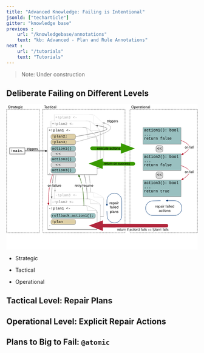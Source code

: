 ```yaml
---
title: "Advanced Knowledge: Failing is Intentional"
jsonld: ["techarticle"]
gitter: "knowledge base"
previous :
    url: "/knowledgebase/annotations"
    text: "kb: Advanced - Plan and Rule Annotations"
next :
    url: "/tutorials"
    text: "Tutorials"
---
```


> Note: Under construction

## Deliberate Failing on Different Levels

<svg xmlns="http://www.w3.org/2000/svg" xmlns:xl="http://www.w3.org/1999/xlink" version="1.1" viewBox="35 54 1046 794" width="1046pt" height="794pt" xmlns:dc="http://purl.org/dc/elements/1.1/"><metadata>Produced by OmniGraffle 7.4.2     <dc:date>2017-09-18 14:45:54 +0000</dc:date></metadata><defs><marker orient="auto" overflow="visible" markerUnits="strokeWidth" id="FilledArrow_Marker" viewBox="-1 -3 7 6" markerWidth="7" markerHeight="6" color="#a5a5a5"><g><path d="M 4.8 0 L 0 -1.8 L 0 1.8 Z" fill="currentColor" stroke="currentColor" stroke-width="1"/></g></marker><marker orient="auto" overflow="visible" markerUnits="strokeWidth" id="FilledArrow_Marker_2" viewBox="-1 -3 7 6" markerWidth="7" markerHeight="6" color="#666"><g><path d="M 4.8 0 L 0 -1.8 L 0 1.8 Z" fill="currentColor" stroke="currentColor" stroke-width="1"/></g></marker><filter id="Shadow" filterUnits="userSpaceOnUse"><feGaussianBlur in="SourceAlpha" result="blur" stdDeviation="1.308"/><feOffset in="blur" result="offset" dx="0" dy="2"/><feFlood flood-color="black" flood-opacity=".5" result="flood"/><feComposite in="flood" in2="offset" operator="in" result="color"/><feMerge><feMergeNode in="color"/><feMergeNode in="SourceGraphic"/></feMerge></filter><font-face font-family="Courier New" font-size="20" panose-1="2 7 3 9 2 2 5 2 4 4" units-per-em="1000" underline-position="-232.91016" underline-thickness="41.015625" slope="0" x-height="422.85156" cap-height="571.28906" ascent="832.5195" descent="-300.29297" font-weight="500"><font-face-src><font-face-name name="CourierNewPSMT"/></font-face-src></font-face><marker orient="auto" overflow="visible" markerUnits="strokeWidth" id="FilledArrow_Marker_3" viewBox="-1 -3 7 6" markerWidth="7" markerHeight="6" color="black"><g><path d="M 4.8 0 L 0 -1.8 L 0 1.8 Z" fill="currentColor" stroke="currentColor" stroke-width="1"/></g></marker><font-face font-family="Helvetica Neue" font-size="18" panose-1="2 0 5 3 0 0 0 2 0 4" units-per-em="1000" underline-position="-100" underline-thickness="50" slope="0" x-height="517" cap-height="714" ascent="951.9958" descent="-212.99744" font-weight="500"><font-face-src><font-face-name name="HelveticaNeue"/></font-face-src></font-face><marker orient="auto" overflow="visible" markerUnits="strokeWidth" id="FilledArrow_Marker_4" viewBox="-1 -3 7 6" markerWidth="7" markerHeight="6" color="#b1001c"><g><path d="M 4.8 0 L 0 -1.8 L 0 1.8 Z" fill="currentColor" stroke="currentColor" stroke-width="1"/></g></marker><marker orient="auto" overflow="visible" markerUnits="strokeWidth" id="FilledArrow_Marker_5" viewBox="-1 -3 7 6" markerWidth="7" markerHeight="6" color="#235e00"><g><path d="M 4.8 0 L 0 -1.8 L 0 1.8 Z" fill="currentColor" stroke="currentColor" stroke-width="1"/></g></marker><marker orient="auto" overflow="visible" markerUnits="strokeWidth" id="FilledArrow_Marker_6" viewBox="-1 -3 7 6" markerWidth="7" markerHeight="6" color="#003776"><g><path d="M 4.8 0 L 0 -1.8 L 0 1.8 Z" fill="currentColor" stroke="currentColor" stroke-width="1"/></g></marker><font-face font-family="Helvetica Neue" font-size="20" panose-1="2 0 5 3 0 0 0 2 0 4" units-per-em="1000" underline-position="-100" underline-thickness="50" slope="0" x-height="517" cap-height="714" ascent="951.9958" descent="-212.99744" font-weight="500"><font-face-src><font-face-name name="HelveticaNeue"/></font-face-src></font-face><marker orient="auto" overflow="visible" markerUnits="strokeWidth" id="FilledArrow_Marker_7" viewBox="-1 -2 4 4" markerWidth="4" markerHeight="4" color="#399a00"><g><path d="M 1.92 0 L 0 -.72 L 0 .72 Z" fill="currentColor" stroke="currentColor" stroke-width="1"/></g></marker><font-face font-family="Courier New" font-size="21" panose-1="2 7 3 9 2 2 5 2 4 4" units-per-em="1000" underline-position="-232.91016" underline-thickness="41.015625" slope="0" x-height="422.85156" cap-height="571.28906" ascent="832.5195" descent="-300.29297" font-weight="500"><font-face-src><font-face-name name="CourierNewPSMT"/></font-face-src></font-face><font-face font-family="Courier New" font-size="22" panose-1="2 7 3 9 2 2 5 2 4 4" units-per-em="1000" underline-position="-232.91016" underline-thickness="41.015625" slope="0" x-height="422.85156" cap-height="571.28906" ascent="832.5195" descent="-300.29297" font-weight="500"><font-face-src><font-face-name name="CourierNewPSMT"/></font-face-src></font-face><marker orient="auto" overflow="visible" markerUnits="strokeWidth" id="FilledArrow_Marker_8" viewBox="-1 -2 4 4" markerWidth="4" markerHeight="4" color="#b1263c"><g><path d="M 1.92 0 L 0 -.72 L 0 .72 Z" fill="currentColor" stroke="currentColor" stroke-width="1"/></g></marker></defs><g stroke="none" stroke-opacity="1" stroke-dasharray="none" fill="none" fill-opacity="1"><title>Knowledgebase - Failing</title><rect fill="white" width="1153" height="919.35"/><g><title>Layer 1</title><path d="M 234 81 L 684 81 L 684 756 L 234 756 Z" stroke="gray" stroke-linecap="round" stroke-linejoin="round" stroke-width="2" stroke-dasharray="4,4"/><path d="M 495.0397 534.9941 C 495.0397 534.9941 494.8093 480.12504 486.0397 432 C 481.06907 404.7229 474.67994 386.88245 470.07717 376.54434" marker-end="url(#FilledArrow_Marker)" stroke="#a5a5a5" stroke-linecap="round" stroke-linejoin="round" stroke-width="2"/><path d="M 711 81 L 1080 81 L 1080 756 L 711 756 Z" stroke="gray" stroke-linecap="round" stroke-linejoin="round" stroke-width="2" stroke-dasharray="4,4"/><path d="M 36 81 L 216 81 L 216 756 L 36 756 Z" stroke="gray" stroke-linecap="round" stroke-linejoin="round" stroke-width="2" stroke-dasharray="4,4"/><path d="M 324 366.46835 C 324 366.46835 312.5612 390.58645 306.0452 438.46835 C 301.56926 471.3591 300.8619 504.83876 300.85773 522.57873" marker-end="url(#FilledArrow_Marker)" stroke="#a5a5a5" stroke-linecap="round" stroke-linejoin="round" stroke-width="2"/><path d="M 306 402.46835 C 306 402.46835 294.5612 426.58645 288.0452 474.46835 C 283.56926 507.3591 282.8619 540.83876 282.85773 558.57873" marker-end="url(#FilledArrow_Marker_2)" stroke="#666" stroke-linecap="round" stroke-linejoin="round" stroke-width="2"/><g filter="url(#Shadow)"><rect x="53.5" y="290.82486" width="83" height="34" stroke="black" stroke-linecap="round" stroke-linejoin="round" stroke-width="1"/><text transform="translate(58.5 296.32486)" fill="black"><tspan font-family="Courier New" font-size="20" font-weight="500" x=".4941406" y="17" textLength="72.01172">!main.</tspan></text></g><line x1="136.5" y1="307.97515" x2="248.10008" y2="308.3793" marker-end="url(#FilledArrow_Marker_3)" stroke="black" stroke-linecap="round" stroke-linejoin="round" stroke-width="2"/><text transform="translate(146.27913 285.0457)" fill="black"><tspan font-family="Helvetica Neue" font-size="18" font-weight="500" x=".008" y="17" textLength="60.984">triggers</tspan></text><g filter="url(#Shadow)"><path d="M 567 573.5771 C 567 561.1349 563.571 559.5956 538.5231 547.2821 L 538.2585 547.1547 C 513.0783 534.7125 512.8164 534.7125 486.9747 534.7125 C 452.5659 534.7125 297 534.7125 297 534.7125 L 297 666.05626 L 567 666.05626 L 567 573.5771 Z" fill="white"/><path d="M 567 573.5771 C 567 561.1349 563.571 559.5956 538.5231 547.2821 L 538.2585 547.1547 C 513.0783 534.7125 512.8164 534.7125 486.9747 534.7125 C 452.5659 534.7125 297 534.7125 297 534.7125 L 297 666.05626 L 567 666.05626 L 567 573.5771 Z M 567 572.93617 C 567 561.1349 566.7354 561.1349 512.8164 561.1349 L 512.8164 561.1349 C 512.8164 534.8412 512.8164 534.7125 488.5569 534.7125" stroke="#a5a5a5" stroke-linecap="round" stroke-linejoin="round" stroke-width=".5"/><text transform="translate(302 539.7125)" fill="#a5a5a5"><tspan font-family="Courier New" font-size="20" font-weight="500" fill="#a5a5a5" x="0" y="17" textLength="120.01953">-!plan3 &lt;-</tspan></text></g><g filter="url(#Shadow)"><path d="M 549 609.4698 C 549 597.0276 545.571 595.4883 520.5231 583.1748 L 520.2585 583.0474 C 495.0783 570.6052 494.8164 570.6052 468.9747 570.6052 C 434.5659 570.6052 279 570.6052 279 570.6052 L 279 701.94894 L 549 701.94894 L 549 609.4698 Z" fill="white"/><path d="M 549 609.4698 C 549 597.0276 545.571 595.4883 520.5231 583.1748 L 520.2585 583.0474 C 495.0783 570.6052 494.8164 570.6052 468.9747 570.6052 C 434.5659 570.6052 279 570.6052 279 570.6052 L 279 701.94894 L 549 701.94894 L 549 609.4698 Z M 549 608.82885 C 549 597.0276 548.7354 597.0276 494.8164 597.0276 L 494.8164 597.0276 C 494.8164 570.7339 494.8164 570.6052 470.5569 570.6052" stroke="#666" stroke-linecap="round" stroke-linejoin="round" stroke-width=".5"/><text transform="translate(284 575.6052)" fill="#666"><tspan font-family="Courier New" font-size="20" font-weight="500" fill="#666" x="0" y="17" textLength="120.01953">-!plan2 &lt;-</tspan></text></g><g filter="url(#Shadow)"><path d="M 531 645.5705 C 531 633.1283 527.571 631.58896 502.5231 619.2755 L 502.2585 619.1481 C 477.0783 606.7059 476.8164 606.7059 450.9747 606.7059 C 416.5659 606.7059 261 606.7059 261 606.7059 L 261 738.0496 L 531 738.0496 L 531 645.5705 Z" fill="white"/><path d="M 531 645.5705 C 531 633.1283 527.571 631.58896 502.5231 619.2755 L 502.2585 619.1481 C 477.0783 606.7059 476.8164 606.7059 450.9747 606.7059 C 416.5659 606.7059 261 606.7059 261 606.7059 L 261 738.0496 L 531 738.0496 L 531 645.5705 Z M 531 644.92954 C 531 633.1283 530.7354 633.1283 476.8164 633.1283 L 476.8164 633.1283 C 476.8164 606.8346 476.8164 606.7059 452.5569 606.7059" stroke="black" stroke-linecap="round" stroke-linejoin="round" stroke-width=".5"/><text transform="translate(266 611.7059)" fill="black"><tspan font-family="Courier New" font-size="20" font-weight="500" x="0" y="17" textLength="120.01953">-!plan1 &lt;-</tspan><tspan font-family="Courier New" font-size="20" font-weight="500" x="0" y="86" textLength="12.001953"></tspan><tspan font-family="Courier New" font-size="20" font-weight="500" x="0" y="109" textLength="12.001953">.</tspan></text></g><path d="M 477.0397 570.9941 C 477.0397 570.9941 476.8093 516.12504 468.0397 468 C 463.06907 440.7229 456.67994 422.88245 452.07717 412.54434" marker-end="url(#FilledArrow_Marker_2)" stroke="#666" stroke-linecap="round" stroke-linejoin="round" stroke-width="2"/><g filter="url(#Shadow)"><path d="M 567 184.40784 C 567 160.03437 563.571 157.01888 538.5231 132.89756 L 538.2585 132.64798 C 513.0783 108.27451 512.8164 108.27451 486.9747 108.27451 C 452.5659 108.27451 297 108.27451 297 108.27451 L 297 365.56863 L 567 365.56863 L 567 184.40784 Z" fill="white"/><path d="M 567 184.40784 C 567 160.03437 563.571 157.01888 538.5231 132.89756 L 538.2585 132.64798 C 513.0783 108.27451 512.8164 108.27451 486.9747 108.27451 C 452.5659 108.27451 297 108.27451 297 108.27451 L 297 365.56863 L 567 365.56863 L 567 184.40784 Z M 567 183.15224 C 567 160.03437 566.7354 160.03437 512.8164 160.03437 L 512.8164 160.03437 C 512.8164 108.52666 512.8164 108.27451 488.5569 108.27451" stroke="#a5a5a5" stroke-linecap="round" stroke-linejoin="round" stroke-width=".5"/><text transform="translate(302 113.27451)" fill="#a5a5a5"><tspan font-family="Courier New" font-size="20" font-weight="500" fill="#a5a5a5" x="0" y="17" textLength="120.01953">+!plan3 &lt;-</tspan></text></g><g filter="url(#Shadow)"><path d="M 549 220.30053 C 549 195.92705 545.571 192.91157 520.5231 168.79024 L 520.2585 168.54067 C 495.0783 144.1672 494.8164 144.1672 468.9747 144.1672 C 434.5659 144.1672 279 144.1672 279 144.1672 L 279 401.4613 L 549 401.4613 L 549 220.30053 Z" fill="white"/><path d="M 549 220.30053 C 549 195.92705 545.571 192.91157 520.5231 168.79024 L 520.2585 168.54067 C 495.0783 144.1672 494.8164 144.1672 468.9747 144.1672 C 434.5659 144.1672 279 144.1672 279 144.1672 L 279 401.4613 L 549 401.4613 L 549 220.30053 Z M 549 219.04493 C 549 195.92705 548.7354 195.92705 494.8164 195.92705 L 494.8164 195.92705 C 494.8164 144.41935 494.8164 144.1672 470.5569 144.1672" stroke="#666" stroke-linecap="round" stroke-linejoin="round" stroke-width=".5"/><text transform="translate(284 149.1672)" fill="#666"><tspan font-family="Courier New" font-size="20" font-weight="500" fill="#666" x="0" y="17" textLength="120.01953">+!plan2 &lt;-</tspan></text></g><g filter="url(#Shadow)"><path d="M 531 256.4012 C 531 232.02774 527.571 229.01226 502.5231 204.89093 L 502.2585 204.64136 C 477.0783 180.26789 476.8164 180.26789 450.9747 180.26789 C 416.5659 180.26789 261 180.26789 261 180.26789 L 261 437.562 L 531 437.562 L 531 256.4012 Z" fill="white"/><path d="M 531 256.4012 C 531 232.02774 527.571 229.01226 502.5231 204.89093 L 502.2585 204.64136 C 477.0783 180.26789 476.8164 180.26789 450.9747 180.26789 C 416.5659 180.26789 261 180.26789 261 180.26789 L 261 437.562 L 531 437.562 L 531 256.4012 Z M 531 255.14562 C 531 232.02774 530.7354 232.02774 476.8164 232.02774 L 476.8164 232.02774 C 476.8164 180.52003 476.8164 180.26789 452.5569 180.26789" stroke="black" stroke-linecap="round" stroke-linejoin="round" stroke-width=".5"/><text transform="translate(266 185.26789)" fill="black"><tspan font-family="Courier New" font-size="20" font-weight="500" x="0" y="17" textLength="120.01953">+!plan1 &lt;-</tspan><tspan font-family="Courier New" font-size="20" font-weight="500" x="0" y="63" textLength="24.003906"></tspan><tspan font-family="Courier New" font-size="20" font-weight="500" x="0" y="247" textLength="12.001953">.</tspan></text></g><path d="M 287.9548 437.8992 C 287.9548 437.8992 276.516 462.0173 270 509.8992 C 265.52406 542.79 264.8167 576.2696 264.81253 594.0096" marker-end="url(#FilledArrow_Marker_4)" stroke="#b1001c" stroke-linecap="round" stroke-linejoin="round" stroke-width="2"/><rect x="261" y="486.26564" width="74" height="22" fill="white"/><text transform="translate(261 486.51364)" fill="black"><tspan font-family="Helvetica Neue" font-size="18" font-weight="500" x=".163" y="17" textLength="64.332">on failur</tspan><tspan font-family="Helvetica Neue" font-size="18" font-weight="500" x="64.171" y="17" textLength="9.666">e</tspan></text><path d="M 459 606.9941 C 459 606.9941 458.76965 552.12504 450 504 C 445.0294 476.7229 438.64026 458.88245 434.0375 448.54434" marker-end="url(#FilledArrow_Marker_5)" stroke="#235e00" stroke-linecap="round" stroke-linejoin="round" stroke-width="2"/><path d="M 585 639 L 585.8562 663.6467 C 586.60785 685.2846 604.4394 702.3967 626.0898 702.2572 L 626.6031 702.2539 C 648.40234 702.1134 666 684.402 666 662.60226 L 666 580 C 666 557.9086 648.0914 540 626 540 L 625 540 C 602.9086 540 585 557.9086 585 580 L 585 599.1" marker-end="url(#FilledArrow_Marker_6)" stroke="#003776" stroke-linecap="round" stroke-linejoin="round" stroke-width="2"/><rect x="594" y="576" width="61" height="81" fill="white"/><text transform="translate(599 581.16)" fill="black"><tspan font-family="Helvetica Neue" font-size="20" font-weight="500" x=".13" y="19" textLength="6.66">r</tspan><tspan font-family="Helvetica Neue" font-size="20" font-weight="500" x="6.43" y="19" textLength="44.44">epair</tspan><tspan font-family="Helvetica Neue" font-size="20" font-weight="500" x="1.43" y="42.56" textLength="48.14">failed</tspan><tspan font-family="Helvetica Neue" font-size="20" font-weight="500" x="1.42" y="66.119995" textLength="48.16">plans</tspan></text><path d="M 414 229.5 C 414 229.5 577.35077 203.0236 585 189 C 588.83496 181.96923 564.80646 173.75765 533.7845 170.30876" marker-end="url(#FilledArrow_Marker_2)" stroke="#666" stroke-linecap="round" stroke-linejoin="round" stroke-width="2"/><path d="M 414 259.44118 C 414 259.44118 585.1518 219.15532 603 189 C 611.2659 175.03444 595.2415 163.37117 570.8406 156.22161" marker-end="url(#FilledArrow_Marker)" stroke="#a5a5a5" stroke-linecap="round" stroke-linejoin="round" stroke-width="2"/><text transform="translate(585 135.248)" fill="black"><tspan font-family="Helvetica Neue" font-size="18" font-weight="500" x=".008" y="17" textLength="60.984">triggers</tspan></text><rect x="408.8577" y="486.26564" width="102" height="22" fill="white"/><text transform="translate(408.8577 486.51364)" fill="black"><tspan font-family="Helvetica Neue" font-size="18" font-weight="500" x=".321" y="17" textLength="5.994">r</tspan><tspan font-family="Helvetica Neue" font-size="18" font-weight="500" x="5.991" y="17" textLength="42.318">etry/r</tspan><tspan font-family="Helvetica Neue" font-size="18" font-weight="500" x="47.985" y="17" textLength="53.694">esume</tspan></text><text transform="translate(44 54.72)" fill="black"><tspan font-family="Helvetica Neue" font-size="20" font-weight="500" x=".32" y="19" textLength="80.36">Strategic</tspan></text><text transform="translate(240.5 54.72)" fill="black"><tspan font-family="Helvetica Neue" font-size="20" font-weight="500" x=".3" y="19" textLength="11.48">T</tspan><tspan font-family="Helvetica Neue" font-size="20" font-weight="500" x="9.56" y="19" textLength="58.14">actical</tspan></text><line x1="504" y1="294.05882" x2="671.1006" y2="294.75893" marker-end="url(#FilledArrow_Marker_7)" stroke="#399a00" stroke-linecap="round" stroke-linejoin="round" stroke-width="20"/><g filter="url(#Shadow)"><rect x="783" y="180" width="207" height="90" fill="#99c0c0"/><rect x="783" y="180" width="207" height="90" stroke="gray" stroke-linecap="round" stroke-linejoin="round" stroke-width="1"/><text transform="translate(788 185)" fill="black"><tspan font-family="Courier New" font-size="21" font-weight="500" x="0" y="17" textLength="189.03076">action1(): bool</tspan><tspan font-family="Courier New" font-size="21" font-weight="500" x="0" y="40" textLength="37.806152">...</tspan><tspan font-family="Courier New" font-size="21" font-weight="500" x="0" y="63" textLength="151.22461">return false</tspan></text></g><path d="M 863.5 279 L 880.5 279 C 886.0228 279 890.5 283.47715 890.5 289 L 890.5 305 C 890.5 310.52285 886.0228 315 880.5 315 L 863.5 315 C 857.9772 315 853.5 310.52285 853.5 305 L 853.5 289 C 853.5 283.47715 857.9772 279 863.5 279 Z" fill="#dadada"/><path d="M 863.5 279 L 880.5 279 C 886.0228 279 890.5 283.47715 890.5 289 L 890.5 305 C 890.5 310.52285 886.0228 315 880.5 315 L 863.5 315 C 857.9772 315 853.5 310.52285 853.5 305 L 853.5 289 C 853.5 283.47715 857.9772 279 863.5 279 Z" stroke="black" stroke-linecap="round" stroke-linejoin="round" stroke-width="1"/><text transform="translate(858.5 284.5)" fill="black"><tspan font-family="Courier New" font-size="22" font-weight="500" x=".29785156" y="18" textLength="26.404297">&lt;&lt;</tspan></text><g filter="url(#Shadow)"><rect x="783" y="324" width="207" height="90" fill="#99c0c0"/><rect x="783" y="324" width="207" height="90" stroke="gray" stroke-linecap="round" stroke-linejoin="round" stroke-width="1"/><text transform="translate(788 329)" fill="black"><tspan font-family="Courier New" font-size="21" font-weight="500" x="0" y="17" textLength="189.03076">action2(): bool</tspan><tspan font-family="Courier New" font-size="21" font-weight="500" x="0" y="40" textLength="37.806152">...</tspan><tspan font-family="Courier New" font-size="21" font-weight="500" x="0" y="63" textLength="151.22461">return false</tspan></text></g><path d="M 863.5 423 L 880.5 423 C 886.0228 423 890.5 427.47715 890.5 433 L 890.5 449 C 890.5 454.52285 886.0228 459 880.5 459 L 863.5 459 C 857.9772 459 853.5 454.52285 853.5 449 L 853.5 433 C 853.5 427.47715 857.9772 423 863.5 423 Z" fill="#dadada"/><path d="M 863.5 423 L 880.5 423 C 886.0228 423 890.5 427.47715 890.5 433 L 890.5 449 C 890.5 454.52285 886.0228 459 880.5 459 L 863.5 459 C 857.9772 459 853.5 454.52285 853.5 449 L 853.5 433 C 853.5 427.47715 857.9772 423 863.5 423 Z" stroke="black" stroke-linecap="round" stroke-linejoin="round" stroke-width="1"/><text transform="translate(858.5 428.5)" fill="black"><tspan font-family="Courier New" font-size="22" font-weight="500" x=".29785156" y="18" textLength="26.404297">&lt;&lt;</tspan></text><g filter="url(#Shadow)"><rect x="783" y="468" width="207" height="90" fill="#99c0c0"/><rect x="783" y="468" width="207" height="90" stroke="gray" stroke-linecap="round" stroke-linejoin="round" stroke-width="1"/><text transform="translate(788 473)" fill="black"><tspan font-family="Courier New" font-size="21" font-weight="500" x="0" y="17" textLength="189.03076">action3(): bool</tspan><tspan font-family="Courier New" font-size="21" font-weight="500" x="0" y="40" textLength="37.806152">...</tspan><tspan font-family="Courier New" font-size="21" font-weight="500" x="0" y="63" textLength="138.62256">return true</tspan></text></g><path d="M 990 250.89967 C 1015.1686 260.66607 1035 273.0916 1035 288 C 1035 300.58187 1020.8752 313.10744 1001.338 324.4147" marker-end="url(#FilledArrow_Marker_4)" stroke="#b1001c" stroke-linecap="round" stroke-linejoin="round" stroke-width="2"/><path d="M 990 388.8121 C 1015.1686 397.09815 1035 408.35726 1035 423.26564 C 1035 435.90574 1020.7441 449.3275 1001.0664 461.83315" marker-end="url(#FilledArrow_Marker_4)" stroke="#b1001c" stroke-linecap="round" stroke-linejoin="round" stroke-width="2"/><rect x="1009.4683" y="278.03513" width="51" height="22" fill="white"/><text transform="translate(1010.4683 278.28313)" fill="black"><tspan font-family="Helvetica Neue" font-size="18" font-weight="500" x=".335" y="17" textLength="48.33">on fail</tspan></text><rect x="1009.4845" y="411.54474" width="51" height="22" fill="white"/><text transform="translate(1010.4845 411.79274)" fill="black"><tspan font-family="Helvetica Neue" font-size="18" font-weight="500" x=".335" y="17" textLength="48.33">on fail</tspan></text><text transform="translate(717.5 54.72)" fill="black"><tspan font-family="Helvetica Neue" font-size="20" font-weight="500" x=".14" y="19" textLength="103.72">Operational</tspan></text><path d="M 877.628 580.62805 L 835.2897 581.774 C 813.5276 582.36304 796.2325 600.24755 796.3728 622.0171 L 796.3742 622.2311 C 796.51465 644.0304 814.2261 661.62805 836.0258 661.62805 L 954.628 661.62805 C 976.7194 661.62805 994.628 643.71944 994.628 621.62805 L 994.628 620.62805 C 994.628 598.53666 976.7194 580.62805 954.628 580.62805 L 917.528 580.62805" marker-end="url(#FilledArrow_Marker_6)" stroke="#003776" stroke-linecap="round" stroke-linejoin="round" stroke-width="2"/><rect x="839" y="594" width="124" height="58" fill="white"/><text transform="translate(844 599.44)" fill="black"><tspan font-family="Helvetica Neue" font-size="20" font-weight="500" x="4.78" y="19" textLength="6.66">r</tspan><tspan font-family="Helvetica Neue" font-size="20" font-weight="500" x="11.08" y="19" textLength="98.14">epair failed</tspan><tspan font-family="Helvetica Neue" font-size="20" font-weight="500" x="24.59" y="42.56" textLength="64.82">actions</tspan></text><text transform="translate(529.8793 283.6834)" fill="black"><tspan font-family="Helvetica Neue" font-size="18" font-weight="500" x=".496" y="17" textLength="127.008">execute actions</tspan></text><g filter="url(#Shadow)"><path d="M 289 216 L 404 216 C 409.52285 216 414 220.47715 414 226 L 414 233 C 414 238.52285 409.52285 243 404 243 L 289 243 C 283.47715 243 279 238.52285 279 233 L 279 226 C 279 220.47715 283.47715 216 289 216 Z" fill="#decfa6"/><path d="M 289 216 L 404 216 C 409.52285 216 414 220.47715 414 226 L 414 233 C 414 238.52285 409.52285 243 404 243 L 289 243 C 283.47715 243 279 238.52285 279 233 L 279 226 C 279 220.47715 283.47715 216 289 216 Z" stroke="gray" stroke-linecap="round" stroke-linejoin="round" stroke-width="1"/><text transform="translate(284 218)" fill="black"><tspan font-family="Courier New" font-size="20" font-weight="500" fill="black" x="0" y="17" textLength="84.01367">!plan2;</tspan></text></g><g filter="url(#Shadow)"><path d="M 289 245.94118 L 404 245.94118 C 409.52285 245.94118 414 250.41833 414 255.94118 L 414 262.94118 C 414 268.46402 409.52285 272.94118 404 272.94118 L 289 272.94118 C 283.47715 272.94118 279 268.46402 279 262.94118 L 279 255.94118 C 279 250.41833 283.47715 245.94118 289 245.94118 Z" fill="#decfa6"/><path d="M 289 245.94118 L 404 245.94118 C 409.52285 245.94118 414 250.41833 414 255.94118 L 414 262.94118 C 414 268.46402 409.52285 272.94118 404 272.94118 L 289 272.94118 C 283.47715 272.94118 279 268.46402 279 262.94118 L 279 255.94118 C 279 250.41833 283.47715 245.94118 289 245.94118 Z" stroke="gray" stroke-linecap="round" stroke-linejoin="round" stroke-width="1"/><text transform="translate(284 247.94118)" fill="black"><tspan font-family="Courier New" font-size="20" font-weight="500" x="0" y="17" textLength="84.01367">!plan3;</tspan></text></g><g filter="url(#Shadow)"><path d="M 289 280.9608 L 404 280.9608 C 409.52285 280.9608 414 285.43794 414 290.9608 L 414 297.9608 C 414 303.48363 409.52285 307.9608 404 307.9608 L 289 307.9608 C 283.47715 307.9608 279 303.48363 279 297.9608 L 279 290.9608 C 279 285.43794 283.47715 280.9608 289 280.9608 Z" fill="#99c0c0"/><path d="M 289 280.9608 L 404 280.9608 C 409.52285 280.9608 414 285.43794 414 290.9608 L 414 297.9608 C 414 303.48363 409.52285 307.9608 404 307.9608 L 289 307.9608 C 283.47715 307.9608 279 303.48363 279 297.9608 L 279 290.9608 C 279 285.43794 283.47715 280.9608 289 280.9608 Z" stroke="gray" stroke-linecap="round" stroke-linejoin="round" stroke-width="1"/><text transform="translate(284 282.9608)" fill="black"><tspan font-family="Courier New" font-size="20" font-weight="500" x="0" y="17" textLength="108.01758">action1()</tspan></text></g><g filter="url(#Shadow)"><path d="M 289 311.07843 L 404 311.07843 C 409.52285 311.07843 414 315.5556 414 321.07843 L 414 328.07843 C 414 333.60128 409.52285 338.07843 404 338.07843 L 289 338.07843 C 283.47715 338.07843 279 333.60128 279 328.07843 L 279 321.07843 C 279 315.5556 283.47715 311.07843 289 311.07843 Z" fill="#dadada"/><path d="M 289 311.07843 L 404 311.07843 C 409.52285 311.07843 414 315.5556 414 321.07843 L 414 328.07843 C 414 333.60128 409.52285 338.07843 404 338.07843 L 289 338.07843 C 283.47715 338.07843 279 333.60128 279 328.07843 L 279 321.07843 C 279 315.5556 283.47715 311.07843 289 311.07843 Z" stroke="gray" stroke-linecap="round" stroke-linejoin="round" stroke-width="1"/><text transform="translate(284 313.07843)" fill="black"><tspan font-family="Courier New" font-size="20" font-weight="500" x="20" y="17" textLength="28.00781">&lt;&lt;</tspan></text></g><g filter="url(#Shadow)"><path d="M 289 341.0196 L 404 341.0196 C 409.52285 341.0196 414 345.49676 414 351.0196 L 414 358.0196 C 414 363.54246 409.52285 368.0196 404 368.0196 L 289 368.0196 C 283.47715 368.0196 279 363.54246 279 358.0196 L 279 351.0196 C 279 345.49676 283.47715 341.0196 289 341.0196 Z" fill="#99c0c0"/><path d="M 289 341.0196 L 404 341.0196 C 409.52285 341.0196 414 345.49676 414 351.0196 L 414 358.0196 C 414 363.54246 409.52285 368.0196 404 368.0196 L 289 368.0196 C 283.47715 368.0196 279 363.54246 279 358.0196 L 279 351.0196 C 279 345.49676 283.47715 341.0196 289 341.0196 Z" stroke="gray" stroke-linecap="round" stroke-linejoin="round" stroke-width="1"/><text transform="translate(284 343.0196)" fill="black"><tspan font-family="Courier New" font-size="20" font-weight="500" x="0" y="17" textLength="108.01758">action2()</tspan></text></g><g filter="url(#Shadow)"><path d="M 289 370.9608 L 404 370.9608 C 409.52285 370.9608 414 375.43794 414 380.9608 L 414 387.9608 C 414 393.48363 409.52285 397.9608 404 397.9608 L 289 397.9608 C 283.47715 397.9608 279 393.48363 279 387.9608 L 279 380.9608 C 279 375.43794 283.47715 370.9608 289 370.9608 Z" fill="#dadada"/><path d="M 289 370.9608 L 404 370.9608 C 409.52285 370.9608 414 375.43794 414 380.9608 L 414 387.9608 C 414 393.48363 409.52285 397.9608 404 397.9608 L 289 397.9608 C 283.47715 397.9608 279 393.48363 279 387.9608 L 279 380.9608 C 279 375.43794 283.47715 370.9608 289 370.9608 Z" stroke="gray" stroke-linecap="round" stroke-linejoin="round" stroke-width="1"/><text transform="translate(284 372.9608)" fill="black"><tspan font-family="Courier New" font-size="20" font-weight="500" x="20" y="17" textLength="28.00781">&lt;&lt;</tspan></text></g><g filter="url(#Shadow)"><path d="M 289 400.90196 L 404 400.90196 C 409.52285 400.90196 414 405.3791 414 410.90196 L 414 417.90196 C 414 423.4248 409.52285 427.90196 404 427.90196 L 289 427.90196 C 283.47715 427.90196 279 423.4248 279 417.90196 L 279 410.90196 C 279 405.3791 283.47715 400.90196 289 400.90196 Z" fill="#99c0c0"/><path d="M 289 400.90196 L 404 400.90196 C 409.52285 400.90196 414 405.3791 414 410.90196 L 414 417.90196 C 414 423.4248 409.52285 427.90196 404 427.90196 L 289 427.90196 C 283.47715 427.90196 279 423.4248 279 417.90196 L 279 410.90196 C 279 405.3791 283.47715 400.90196 289 400.90196 Z" stroke="gray" stroke-linecap="round" stroke-linejoin="round" stroke-width="1"/><text transform="translate(284 402.90196)" fill="black"><tspan font-family="Courier New" font-size="20" font-weight="500" x="0" y="17" textLength="108.01758">action3()</tspan></text></g><g filter="url(#Shadow)"><path d="M 289 648.9804 L 512 648.9804 C 517.52285 648.9804 522 653.45754 522 658.9804 L 522 665.9804 C 522 671.5032 517.52285 675.9804 512 675.9804 L 289 675.9804 C 283.47715 675.9804 279 671.5032 279 665.9804 L 279 658.9804 C 279 653.45754 283.47715 648.9804 289 648.9804 Z" fill="#99c0c0"/><path d="M 289 648.9804 L 512 648.9804 C 517.52285 648.9804 522 653.45754 522 658.9804 L 522 665.9804 C 522 671.5032 517.52285 675.9804 512 675.9804 L 289 675.9804 C 283.47715 675.9804 279 671.5032 279 665.9804 L 279 658.9804 C 279 653.45754 283.47715 648.9804 289 648.9804 Z" stroke="gray" stroke-linecap="round" stroke-linejoin="round" stroke-width="1"/><text transform="translate(284 650.9804)" fill="black"><tspan font-family="Courier New" font-size="20" font-weight="500" x="0" y="17" textLength="228.0371">rollback_action1();</tspan></text></g><g filter="url(#Shadow)"><path d="M 289 683.0196 L 404 683.0196 C 409.52285 683.0196 414 687.4968 414 693.0196 L 414 700.0196 C 414 705.54246 409.52285 710.0196 404 710.0196 L 289 710.0196 C 283.47715 710.0196 279 705.54246 279 700.0196 L 279 693.0196 C 279 687.4968 283.47715 683.0196 289 683.0196 Z" fill="#decfa6"/><path d="M 289 683.0196 L 404 683.0196 C 409.52285 683.0196 414 687.4968 414 693.0196 L 414 700.0196 C 414 705.54246 409.52285 710.0196 404 710.0196 L 289 710.0196 C 283.47715 710.0196 279 705.54246 279 700.0196 L 279 693.0196 C 279 687.4968 283.47715 683.0196 289 683.0196 Z" stroke="gray" stroke-linecap="round" stroke-linejoin="round" stroke-width="1"/><text transform="translate(284 685.0196)" fill="black"><tspan font-family="Courier New" font-size="20" font-weight="500" x="0" y="17" textLength="60.009766">!plan</tspan></text></g><line x1="729" y1="378.57843" x2="551.9194" y2="378.1586" marker-end="url(#FilledArrow_Marker_7)" stroke="#399a00" stroke-linecap="round" stroke-linejoin="round" stroke-width="20"/><text transform="translate(566.81245 367.6158)" fill="black"><tspan font-family="Helvetica Neue" font-size="18" font-weight="500" x="1.4905047" y="17" textLength="5.994">r</tspan><tspan font-family="Helvetica Neue" font-size="18" font-weight="500" x="7.160505" y="17" textLength="31.338">etur</tspan><tspan font-family="Helvetica Neue" font-size="18" font-weight="500" x="38.822505" y="17" textLength="106.362">n on success</tspan></text><line x1="909.9804" y1="717.63725" x2="552.89994" y2="717.1501" marker-end="url(#FilledArrow_Marker_8)" stroke="#b1263c" stroke-linecap="round" stroke-linejoin="round" stroke-width="20"/><rect x="633.1677" y="727.4034" width="297" height="22" fill="white"/><text transform="translate(633.1677 727.6514)" fill="black"><tspan font-family="Helvetica Neue" font-size="18" font-weight="500" x="8.19" y="17" textLength="5.994">r</tspan><tspan font-family="Helvetica Neue" font-size="18" font-weight="500" x="13.86" y="17" textLength="31.338">etur</tspan><tspan font-family="Helvetica Neue" font-size="18" font-weight="500" x="45.522" y="17" textLength="243.288">n if action3 fails =&gt; !plan1 fails</tspan></text></g></g></svg>

* Strategic

* Tactical

* Operational


## Tactical Level: Repair Plans


## Operational Level: Explicit Repair Actions
 

## Plans to Big to Fail: `@atomic`
